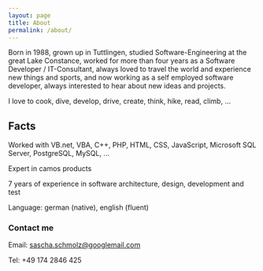 ```yaml
---
layout: page
title: About
permalink: /about/
---
```


Born in 1988, grown up in Tuttlingen, studied Software-Engineering at the great Lake Constance, worked for more than four years as a Software Developer / IT-Consultant, always loved to travel the world and experience new things and sports, and now working as a self employed software developer, always interested to hear about new ideas and projects.

I love to cook, dive, develop, drive, create, think, hike, read, climb, ...

## Facts
Worked with VB.net, VBA, C++, PHP, HTML, CSS, JavaScript, Microsoft SQL Server, PostgreSQL, MySQL, ...

Expert in camos products

7 years of experience in software architecture, design, development and test

Language: german (native), english (fluent)

### Contact me
Email:  [sascha.schmolz@googlemail.com](mailto:sascha.schmolz@googlemail.com)

Tel:    +49 174 2846 425
